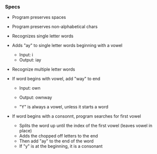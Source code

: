 
### Specs

<!-- | Spec | Input | Output |
| :-------------     | :------------- | :------------- | -->

* Program preserves spaces
* Program preserves non-alphabetical chars
* Recognizes single letter words
* Adds "ay" to single letter words beginning with a vowel
    * Input: i
    * Output: iay

* Recognize multiple letter words

* If word begins with vowel, add "way" to end
    * Input: own
    * Output: ownway
    
    * "Y" is always a vowel, unless it starts a word

* If word begins with a consonnt, program searches for first vowel
    * Splits the word up until the index of the first vowel (leaves vowel in place)
    * Adds the chopped off letters to the end
    * Then add "ay" to the end of the word
    * If "y" is at the beginning, it is a consonant